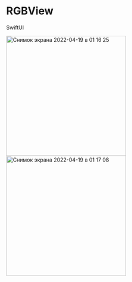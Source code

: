 # RGBView
SwiftUI

<img width="322" alt="Снимок экрана 2022-04-19 в 01 16 25" src="https://user-images.githubusercontent.com/97124792/163886807-8e97ac7d-acad-4c3f-b562-6ff7e7885cd3.png">
<img width="322" alt="Снимок экрана 2022-04-19 в 01 17 08" src="https://user-images.githubusercontent.com/97124792/163886816-f7162e89-df5a-4769-a9b0-7e4f4619b956.png">

